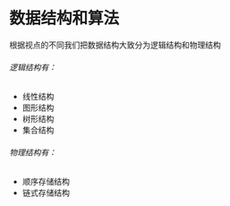 # 数据结构和算法

根据视点的不同我们把数据结构大致分为逻辑结构和物理结构

###### 逻辑结构有：
* 线性结构
* 图形结构
* 树形结构
* 集合结构


###### 物理结构有：
* 顺序存储结构
* 链式存储结构
